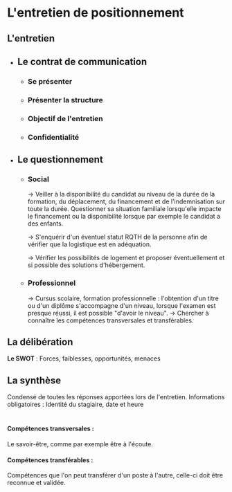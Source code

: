 
# L'entretien de positionnement

## L'entretien
- ## Le contrat de communication
  - ### Se présenter
  - ### Présenter la structure
  - ### Objectif de l'entretien
  - ### Confidentialité

- ## Le questionnement
  - ### Social
	   → Veiller à la disponibilité du candidat au niveau de la durée de la formation, du déplacement, du financement et de l'indemnisation sur toute la durée. Questionner sa situation familiale lorsqu'elle impacte le financement ou la disponibilité lorsque par exemple le candidat a des enfants.
	   
       → S'enquérir d'un éventuel statut RQTH de la personne afin de vérifier que la logistique est en adéquation.

	   → Vérifier les possibilités de logement et proposer éventuellement et si possible des solutions d'hébergement.
       
  - ### Professionnel
       → Cursus scolaire, formation professionnelle : l'obtention d'un titre ou d'un diplôme s'accompagne d'un niveau, lorsque l'examen est presque réussi, il est possible "d'avoir le niveau".
       → Chercher à connaître les compétences transversales et transférables.

## La  délibération
**Le SWOT** : Forces, faiblesses, opportunités, menaces

## La synthèse
Condensé de toutes les réponses apportées lors de l'entretien.
Informations obligatoires : Identité du stagiaire, date et heure

#
#### Compétences transversales :
Le savoir-être, comme par exemple être à l'écoute.

#### Compétences transférables :
Compétences que l'on peut transférer d'un poste à l'autre, celle-ci doit être reconnue et validée.
<!--stackedit_data:
eyJoaXN0b3J5IjpbLTU5ODI0NDIwM119
-->